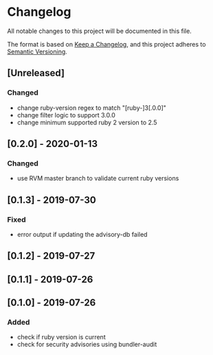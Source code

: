 # Changelog
All notable changes to this project will be documented in this file.

The format is based on [Keep a Changelog](https://keepachangelog.com/en/1.0.0/),
and this project adheres to [Semantic Versioning](https://semver.org/spec/v2.0.0.html).

## [Unreleased]
### Changed
- change ruby-version regex to match "[ruby-]3[.0.0]"
- change filter logic to support 3.0.0
- change minimum supported ruby 2 version to 2.5

## [0.2.0] - 2020-01-13
### Changed
- use RVM master branch to validate current ruby versions

## [0.1.3] - 2019-07-30
### Fixed
- error output if updating the advisory-db failed

## [0.1.2] - 2019-07-27

## [0.1.1] - 2019-07-26

## [0.1.0] - 2019-07-26
### Added
- check if ruby version is current
- check for security advisories using bundler-audit
